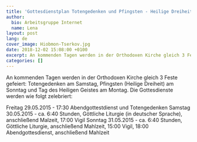 ```yaml
---
title: 'Gottesdienstplan Totengedenken und Pfingsten - Heilige Dreiheit'
author:
  bio: Arbeitsgruppe Internet
  name: Lena
layout: post
lang: de
cover_image: Hiobmon-Tserkov.jpg
date: 2018-12-02 15:08:00 +0100
excerpt: An kommenden Tagen werden in der Orthodoxen Kirche gleich 3 Feste gefeiert: Totengedenken am Samstag, Pfingsten (Heilige Dreiheit) am Sonntag und Tag des Heiligen Geistes am Montag.
categories: []
---
```

An kommenden Tagen werden in der Orthodoxen Kirche gleich 3 Feste gefeiert: Totengedenken am Samstag, Pfingsten (Heilige Dreiheit) am Sonntag und Tag des Heiligen Geistes am Montag. Die Gottesdienste werden wie folgt zelebriert:

Freitag 29.05.2015 - 17:30 Abendgottestdienst und Totengedenken
Samstag 30.05.2015 - ca. 6:40 Stunden, Göttliche Liturgie (in deutscher Sprache), anschließend Malzeit, 17:00 Vigil
Sonntag 31.05.2015 - ca. 6:40 Stunden, Göttliche Liturgie, anschließend Mahlzeit, 15:00 Vigil, 18:00 Abendgottesdienst, anschließend Mahlzeit
